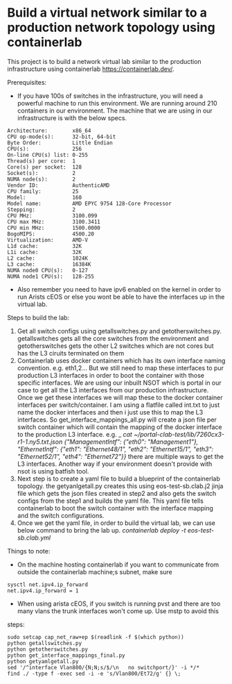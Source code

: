 # Build a virtual network similar to a production network topology using containerlab

This project is to build a network virtual lab similar to the production infrastructure using containerlab https://containerlab.dev/. 

Prerequisites:

* If you have 100s of switches in the infrastructure, you will need a powerful machine to run this environment. We are running around 210 containers in our environment. The machine that we are using in our infrastructure is with the below specs. 

```lscpu
Architecture:        x86_64
CPU op-mode(s):      32-bit, 64-bit
Byte Order:          Little Endian
CPU(s):              256
On-line CPU(s) list: 0-255
Thread(s) per core:  1
Core(s) per socket:  128
Socket(s):           2
NUMA node(s):        2
Vendor ID:           AuthenticAMD
CPU family:          25
Model:               160
Model name:          AMD EPYC 9754 128-Core Processor
Stepping:            2
CPU MHz:             3100.099
CPU max MHz:         3100.3411
CPU min MHz:         1500.0000
BogoMIPS:            4500.20
Virtualization:      AMD-V
L1d cache:           32K
L1i cache:           32K
L2 cache:            1024K
L3 cache:            16384K
NUMA node0 CPU(s):   0-127
NUMA node1 CPU(s):   128-255
```
* Also remember you need to have ipv6 enabled on the kernel in order to run Arists cEOS or else you wont be able to have the interfaces up in the virtual lab.

Steps to build the lab:

1. Get all switch configs using getallswitches.py and getotherswitches.py. getallswitches gets all the core switches from the environment and getotherswitches gets the other L2 switches which are not cores but has the L3 ciruits terminated on them
2. Containerlab uses docker containers which has its own interface naming convention. e.g. eth1,2... But we still need to map these interfaces to pur production L3 interfaces in order to boot the container with those specific interfaces. We are using our inbuilt NSOT which is portal in our case to get all the L3 interfaces from our production infrastructure. Once we get these interfaces we will map these to the docker container interfaces per switch/container. I am using a flatfile called int.txt to just name the docker interfaces and then i just use this to map the L3 interfaces. So get_interface_mappings_all.py will create a json file per switch container which will contain the mapping of the docker interface to the production L3 interface. e.g.
   _ _cat ~/portal-clab-test/lib/7260cx3-r1-1.ny5.txt.json
{"ManagementIntf": {"eth0": "Management1"}, "EthernetIntf": {"eth1": "Ethernet48/1", "eth2": "Ethernet15/1", "eth3": "Ethernet52/1", "eth4": "Ethernet72"}}_
there are multiple ways to get the L3 interfaces. Another way if your environment doesn't provide with nsot is using batfish tool.
3. Next step is to create a yaml file to build a blueprint of the containerlab topology. the getyanlgetall.py creates this using eos-test-sb.clab.j2 jinja file which gets the json files created in step2 and also gets the switch configs from the step1 and builds the yaml file. This yaml file tells containerlab to boot the switch container with the interface mapping and the switch configurations.
4. Once we get the yaml file, in order to build the virtual lab, we can use below command to bring the lab up.
_containerlab deploy -t eos-test-sb.clab.yml_

Things to note:

* On the machine hosting containerlab if you want to communicate from outside the containerlab machine;s subnet, make sure
```
sysctl net.ipv4.ip_forward
net.ipv4.ip_forward = 1
```

* When using arista cEOS, if you switch is running pvst and there are too many vlans the trunk interfaces won't come up. Use mstp to avoid this

steps:
```
sudo setcap cap_net_raw+ep $(readlink -f $(which python))
python getallswitches.py
python getotherswitches.py
python get_interface_mappings_final.py
python getyamlgetall.py
sed '/^interface Vlan800/{N;N;s/$/\n   no switchport/}' -i */*
find ./ -type f -exec sed -i -e 's/Vlan800/Et72/g' {} \;
```

